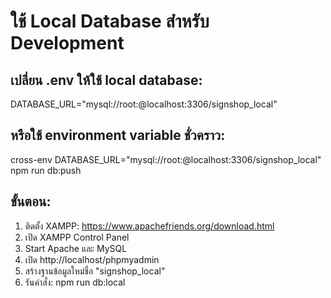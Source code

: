 # ใช้ Local Database สำหรับ Development

## เปลี่ยน .env ให้ใช้ local database:
DATABASE_URL="mysql://root:@localhost:3306/signshop_local"

## หรือใช้ environment variable ชั่วคราว:
cross-env DATABASE_URL="mysql://root:@localhost:3306/signshop_local" npm run db:push

## ขั้นตอน:
1. ติดตั้ง XAMPP: https://www.apachefriends.org/download.html
2. เปิด XAMPP Control Panel
3. Start Apache และ MySQL
4. เปิด http://localhost/phpmyadmin
5. สร้างฐานข้อมูลใหม่ชื่อ "signshop_local"
6. รันคำสั่ง: npm run db:local
